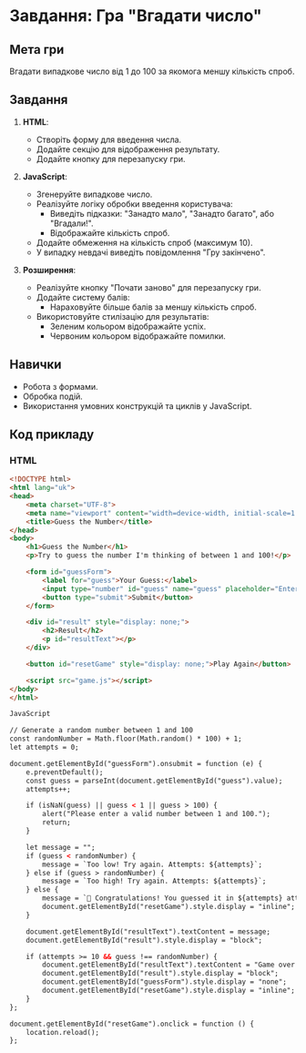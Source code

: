 # Завдання: Гра "Вгадати число"

## Мета гри
Вгадати випадкове число від 1 до 100 за якомога меншу кількість спроб.

## Завдання

1. **HTML**:
   - Створіть форму для введення числа.
   - Додайте секцію для відображення результату.
   - Додайте кнопку для перезапуску гри.

2. **JavaScript**:
   - Згенеруйте випадкове число.
   - Реалізуйте логіку обробки введення користувача:
     - Виведіть підказки: "Занадто мало", "Занадто багато", або "Вгадали!".
     - Відображайте кількість спроб.
   - Додайте обмеження на кількість спроб (максимум 10).
   - У випадку невдачі виведіть повідомлення "Гру закінчено".

3. **Розширення**:
   - Реалізуйте кнопку "Почати заново" для перезапуску гри.
   - Додайте систему балів:
     - Нараховуйте більше балів за меншу кількість спроб.
   - Використовуйте стилізацію для результатів:
     - Зеленим кольором відображайте успіх.
     - Червоним кольором відображайте помилки.

## Навички
- Робота з формами.
- Обробка подій.
- Використання умовних конструкцій та циклів у JavaScript.

## Код прикладу

### HTML
```html
<!DOCTYPE html>
<html lang="uk">
<head>
    <meta charset="UTF-8">
    <meta name="viewport" content="width=device-width, initial-scale=1.0">
    <title>Guess the Number</title>
</head>
<body>
    <h1>Guess the Number</h1>
    <p>Try to guess the number I'm thinking of between 1 and 100!</p>

    <form id="guessForm">
        <label for="guess">Your Guess:</label>
        <input type="number" id="guess" name="guess" placeholder="Enter your guess" min="1" max="100" required>
        <button type="submit">Submit</button>
    </form>

    <div id="result" style="display: none;">
        <h2>Result</h2>
        <p id="resultText"></p>
    </div>

    <button id="resetGame" style="display: none;">Play Again</button>

    <script src="game.js"></script>
</body>
</html>

JavaScript

// Generate a random number between 1 and 100
const randomNumber = Math.floor(Math.random() * 100) + 1;
let attempts = 0;

document.getElementById("guessForm").onsubmit = function (e) {
    e.preventDefault();
    const guess = parseInt(document.getElementById("guess").value);
    attempts++;

    if (isNaN(guess) || guess < 1 || guess > 100) {
        alert("Please enter a valid number between 1 and 100.");
        return;
    }

    let message = "";
    if (guess < randomNumber) {
        message = `Too low! Try again. Attempts: ${attempts}`;
    } else if (guess > randomNumber) {
        message = `Too high! Try again. Attempts: ${attempts}`;
    } else {
        message = `🎉 Congratulations! You guessed it in ${attempts} attempts!`;
        document.getElementById("resetGame").style.display = "inline";
    }

    document.getElementById("resultText").textContent = message;
    document.getElementById("result").style.display = "block";

    if (attempts >= 10 && guess !== randomNumber) {
        document.getElementById("resultText").textContent = "Game over! You've used all your attempts.";
        document.getElementById("result").style.display = "block";
        document.getElementById("guessForm").style.display = "none";
        document.getElementById("resetGame").style.display = "inline";
    }
};

document.getElementById("resetGame").onclick = function () {
    location.reload();
};

